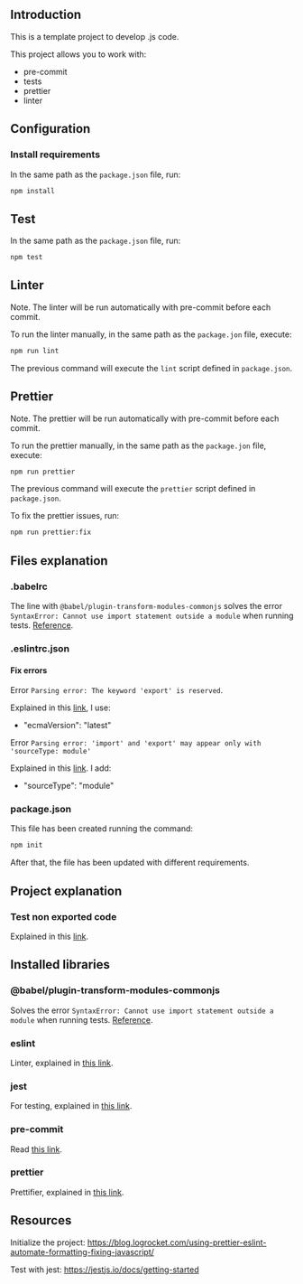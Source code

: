 ## Introduction

This is a template project to develop .js code.

This project allows you to work with:

- pre-commit
- tests
- prettier
- linter

## Configuration

### Install requirements

In the same path as the `package.json` file, run:

```bash
npm install
```

## Test

In the same path as the `package.json` file, run:

```bash
npm test
```

## Linter

Note. The linter will be run automatically with pre-commit before each commit.

To run the linter manually, in the same path as the `package.jon` file, execute:

```bash
npm run lint
```

The previous command will execute the `lint` script defined in `package.json`.

## Prettier

Note. The prettier will be run automatically with pre-commit before each commit.

To run the prettier manually, in the same path as the `package.jon` file, execute:

```bash
npm run prettier
```

The previous command will execute the `prettier` script defined in `package.json`.

To fix the prettier issues, run:

```bash
npm run prettier:fix
```

## Files explanation

### .babelrc

The line with `@babel/plugin-transform-modules-commonjs` solves the error `SyntaxError: Cannot use import statement outside a module` when running tests. [Reference](https://stackoverflow.com/questions/59709939/jest-cannot-use-import-statement-outside-a-module).

### .eslintrc.json

#### Fix errors

Error `Parsing error: The keyword 'export' is reserved`.

Explained in this [link](https://stackoverflow.com/questions/42706584/eslint-error-parsing-error-the-keyword-const-is-reserved), I use:

- "ecmaVersion": "latest"

Error `Parsing error: 'import' and 'export' may appear only with 'sourceType: module'`

Explained in this [link](https://stackoverflow.com/questions/60338944/eslint-howto-fix-parsing-error-import-and-export-may-only-appear-at-the-top). I add:

- "sourceType": "module"

### package.json

This file has been created running the command:

```bash
npm init
```

After that, the file has been updated with different requirements.

## Project explanation

### Test non exported code

Explained in this [link](https://stackoverflow.com/questions/54116070/how-can-i-unit-test-non-exported-functions).

## Installed libraries

### @babel/plugin-transform-modules-commonjs

Solves the error `SyntaxError: Cannot use import statement outside a module` when running tests. [Reference](https://stackoverflow.com/questions/59709939/jest-cannot-use-import-statement-outside-a-module).

### eslint

Linter, explained in [this link](https://blog.logrocket.com/using-prettier-eslint-automate-formatting-fixing-javascript/).

### jest

For testing, explained in [this link](https://jestjs.io/docs/getting-started).

### pre-commit

Read [this link](https://www.npmjs.com/package/pre-commit).

### prettier

Prettifier, explained in [this link](https://blog.logrocket.com/using-prettier-eslint-automate-formatting-fixing-javascript/).

## Resources

Initialize the project:
https://blog.logrocket.com/using-prettier-eslint-automate-formatting-fixing-javascript/

Test with jest:
https://jestjs.io/docs/getting-started
